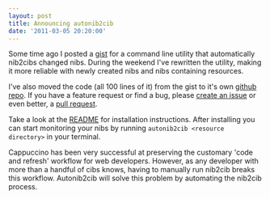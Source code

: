 ```yaml
---
layout: post
title: Announcing autonib2cib
date: '2011-03-05 20:20:00'
---
```


Some time ago I posted a [gist][] for a command line utility that automatically nib2cibs changed nibs. During the weekend I've rewritten the utility, making it more reliable with newly created nibs and nibs containing resources.

[gist]:https://gist.github.com/799190
[github repo]: https://github.com/klaaspieter/autonib2cib

I've also moved the code (all 100 lines of it) from the gist to it's own [github repo][]. If you have a feature request or find a bug, please [create an issue][] or even better, a [pull request][].

[create an issue]: https://github.com/klaaspieter/autonib2cib/issues
[pull request]: https://github.com/klaaspieter/autonib2cib/pull/new/master

Take a look at the [README][] for installation instructions. After installing you can start monitoring your nibs by running `autonib2cib <resource directory>` in your terminal.

[README]:https://github.com/klaaspieter/autonib2cib#readme

Cappuccino has been very successful at preserving the customary 'code and refresh' workflow for web developers. However, as any developer with more than a handful of cibs knows, having to manually run nib2cib breaks this workflow. Autonib2cib will solve this problem by automating the nib2cib process.